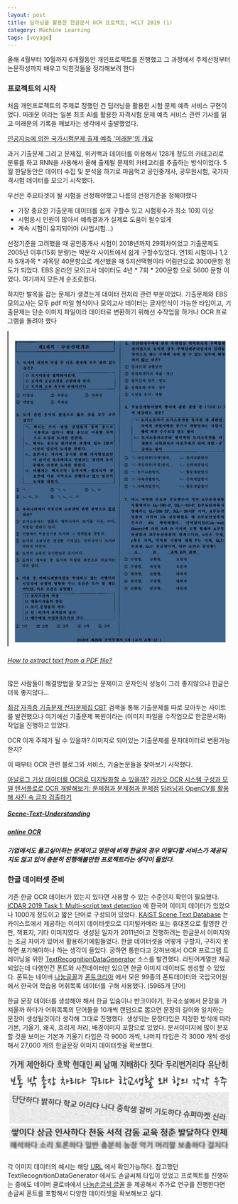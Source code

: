 ```yaml
---
layout: post
title: 딥러닝을 활용한 한글문서 OCR 프로젝트, HCLT 2019 (1)
category: Machine Learning
tags: [voyage]
---
```


올해 4월부터 10월까지 6개월동안 개인프로젝트를 진행했고 그 과정에서 주제선정부터 논문작성까지 배우고 익힌것들을 정리해보려 한다

### **프로젝트의 시작**

처음 개인프로젝트의 주제로 정했던 건 딥러닝을 활용한 시험 문제 예측 서비스 구현이었다. 미래문 이라는 일본 최초 AI를 활용한 자격시험 문제 예측 서비스 관련 기사를 읽고 미래문의 기록을 깨보자는 생각에서 출발했었다.

[인공지능에 의한 국가시험문제 출제 예측 '미래문'의 개요](https://lh6.googleusercontent.com/f_BRvMYBp6OMP3V7JvCzKUakMqQb5nNxcWaiyEquXQSbvJWqkl8MroUJCjUFgBr_tG8_NgFZnqR4aCPQnc-4GD2-5TDB-Xfc0dQCvQaCgjWLCqTncBLhWM5M34ySJ8XJPRfGHiHN)

과거 기출문제 그리고 문제집, 위키백과 데이터를 이용해서 128개 정도의 카테고리로 분류를 하고 RNN을 사용해서 올해 출제될 문제의 카테고리를 추출하는 방식이었다. 5월 한달동안은 데이터 수집 및 분석을 하기로 마음먹고 공인중개사, 공무원시험, 국가자격시험 데이터를 모으기 시작했다.

우선은 주요타겟이 될 시험을 선정해야했고 나름의 선정기준을 정해야했다

- 가장 중요한 기출문제 데이터를 쉽게 구할수 있고 시험횟수가 최소 10회 이상
- 시험응시 인원이 많아서 예측결과가 실제로 도움이 될수있게
- 계속 시험이 유지되어야 (사법시험...)

선정기준을 고려했을 때 공인중개사 시험이 2018년까지 29회차이었고 기출문제도 2005년 이후(15회 분량)는 박문각 사이트에서 쉽게 구할수있었다. 연1회 시험이나 1,2차 5개과목 * 과목당 40문항으로 계산했을 때 5지선택형이라 어림만으로 3000문항 정도가 되었다. EBS 온라인 모의고사 데이터도 4년 * 7회 * 200문항 으로 5600 문항 이었다. 여기까지 모든게 순조로웠다.

하지만 발목을 잡는 문제가 생겼는게 데이터 전처리 관련 부분이었다. 기출문제와 EBS 모의고사는 모두 pdf 파일 형식이나 모의고사 데이터는 글자인식이 가능한 타입이고, 기출문제는 단순 이미지 파일이라 데이터로 변환하기 위해선 수작업을 하거나 OCR 프로그램을 돌려야 했다



![이미지화된 기출문제 예시](../images/ocr_kor1.png)



###### [How to extract text from a PDF file?](https://stackoverflow.com/questions/34837707/how-to-extract-text-from-a-pdf-file)

많은 사람들이 해결방법을 찾고있는 문제이고 문자인식 성능이 그리 좋지않으나 한글은 더욱 좋지않다...

[최강 자격증 기출문제 전자문제집 CBT](https://www.comcbt.com/)
검색을 통해 기출문제를 따로 모아두는 사이트를 발견했으나 여기에선 기출문제 복원이라는 (이미지 파일을 수작업으로 한글문서화) 작업을 진행하고 있었다.

OCR 이게 주제가 될 수 있을까?
이미지로 되어있는 기출문제를 문자데이터로 변환가능한지?

이 때부터 OCR 관련 블로그와 서비스, 기술논문들을 찾아보기 시작했다.

[아날로그 기상 데이터를 OCR로 디지털화할 수 있을까?](https://brunch.co.kr/@kakao-it/319)
[카카오 OCR 시스템 구성과 모델](https://brunch.co.kr/@kakao-it/318)
[텐서플로로 OCR 개발해보기: 문제점과 문제점과 문제점](https://brunch.co.kr/@kakao-it/304)
[딥러닝과 OpenCV를 활용해 사진 속 글자 검출하기](https://d2.naver.com/helloworld/8344782)

##### [Scene-Text-Understanding](https://github.com/tangzhenyu/Scene-Text-Understanding)

##### [online OCR](https://www.onlineocr.net/)

##### 기업에서도 풀고싶어하는 문제이고 영문에 비해 한글의 경우 이렇다할 서비스가 제공되지도 않고 있어 충분히 진행해볼만한 프로젝트라는 생각이 들었다.



### 한글 데이터셋 준비

기존 한글 OCR 데이터가 있는지 있다면 사용할 수 있는 수준인지 확인이 필요했다. [ICDAR 2019 Task 1: Multi-script text detection](https://rrc.cvc.uab.es/?ch=15) 에 한국어 이미지 데이터가 있었으나 1000개 정도이고 짧은 단어로 구성되어 있었다.
[KAIST Scene Text Database](http://www.iapr-tc11.org/mediawiki/index.php/KAIST_Scene_Text_Database) 는 카이스트에서 제공하는 이미지 데이터셋으로 디지털카메라 또는 휴대폰으로 촬영한 간판, 책표지, 기타 이미지였다. 생성된 일자가 2011년이고 진행하려는 한글문서 이미지와는 조금 차이가 있어서 활용하기에힘들었다. 한글 데이터셋을 어떻게 구할지, 구하지 못하면 포기해야하나 하는 생각이 들었다. 궁하면 통한다고 깃허브에서 OCR 프로그램 트레이닝을 위한 [TextRecognitionDataGenerator](https://github.com/Belval/TextRecognitionDataGenerator) 소스를 발견했다. 라틴어계열만 제공되었는데 다행인건 폰트와 사전데이터만 있으면 한글 이미지 데이터도 생성할 수 있었다. 폰트는 네이버 [나눔글꼴](https://hangeul.naver.com/2017/nanum)과 [폰트코리아](http://www.font.co.kr/yoonfont/free/main.asp) 에서 모은 99종의 폰트데이터와 국립국어원에서 한국어 학습용 어휘목록 데이터를 구해 사용했다. (5965개 단어) 

 한글 문장 데이터를 생성해야 해서 한글 입숨이나 반크이야기, 한국소설에서 문장을 가져올까 하다가 어휘목록의 단어들을 10개씩 랜덤으로 뽑으면 문장의 길이와 일치하는 문장이 생성될것이라 생각해 그대로 진행했다. 생성되는 문장타입은 지정한 방식에 따라 기본, 기울기, 왜곡, 흐리게 처리, 배경이미지 포함으로 있었다. 문서이미지에 많이 분포할 것을 보이는 기본과 기울기 타입은 각 9000 개씩, 나머지 타입은 각 3000 개씩 생성해서 27,000 개의 한글문장 이미지 데이터셋을 확보했다. 



![생성한 한글문장 이미지 데이터](../images/ocr_kor2.png)



각 이미지 데이터의 예시는 해당 [URL](https://github.com/parksunwoo/ocr_kor#generate-train-validation-data) 에서 확인가능하다. 참고했던 TextRecognitionDataGenerator 에서도 손글씨체 타입이 있었고 프로젝트를 진행하는 중에도 네이버 클로바에서 [나눔손글씨 글꼴](https://clova.ai/handwriting) 을 제공해서 추가로 연구를 진행한다면 손글씨 폰트를 포함해서 다양한 데이터셋을 확보해보고 싶다.
